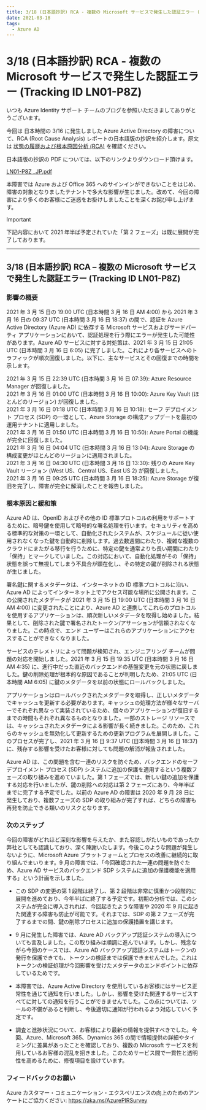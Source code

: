 ```yaml
---
title: 3/18 (日本語抄訳) RCA - 複数の Microsoft サービスで発生した認証エラー (Tracking ID LN01-P8Z)
date: 2021-03-18
tags:
  - Azure AD
---
```


# 3/18 (日本語抄訳) RCA - 複数の Microsoft サービスで発生した認証エラー (Tracking ID LN01-P8Z)

いつも Azure Identity サポート チームのブログを参照いただきましてありがとうございます。

今回は 日本時間の 3/16 に発生しました Azure Active Directory の障害について、RCA (Root Cause Analysis) レポートの日本語版の抄訳を紹介します。原文は [状態の履歴および根本原因分析 (RCA)](https://status.azure.com/ja-jp/status/history/) を確認ください。

日本語版の抄訳の PDF については、以下のリンクよりダウンロード頂けます。

[LN01-P8Z _JP.pdf](./20210318-rca-azure-ad/LN01-P8Z_JP.pdf)

本障害では Azure および Office 365 へのサインインができないことをはじめ、障害の対象となりましたテナントで多大な影響が生じました。改めて、今回の障害により多くのお客様にご迷惑をお掛けしましたことを深くお詫び申し上げます。

> [!IMPORTANT]
> 下記内容において 2021 年半ば予定されていた「第 2 フェーズ」は既に展開が完了しております。

---

## 3/18 (日本語抄訳) RCA – 複数の Microsoft サービスで発生した認証エラー (Tracking ID LN01-P8Z)

### 影響の概要

2021 年 3 月 15 日の 19:00 UTC (日本時間 3 月 16 日 AM 4:00) から 2021 年 3 月 16 日の 09:37 UTC (日本時間 3 月 16 日 18:37) の間で、認証を Azure Active Directory (Azure AD) に依存する Microsoft サービスおよびサードパーティ アプリケーションにおいて、認証処理を行う際にエラーが発生した可能性があります。Azure AD サービスに対する対処策は、2021 年 3 月 15 日 21:05 UTC (日本時間 3 月 16 日 6:05) に完了しました。これにより各サービスへのトラフィックが順次回復しました。以下に、主なサービスとその回復までの時間を示します。

2021 年 3 月 15 日 22:39 UTC (日本時間 3 月 16 日 07:39): Azure Resource Manager が回復しました。  
2021 年 3 月 16 日 01:00 UTC (日本時間 3 月 16 日 10:00): Azure Key Vault (ほとんどのリージョン) が回復しました。  
2021 年 3 月 16 日 01:18 UTC (日本時間 3 月 16 日 10:18): セーフ デプロイメント プロセス (SDP) の一環として、Azure Storage の構成アップデートを最初の運用テナントに適用しました。  
2021 年 3 月 16 日 01:50 UTC (日本時間 3 月 16 日 10:50): Azure Portal の機能が完全に回復しました。  
2021 年 3 月 16 日 04:04 UTC (日本時間 3 月 16 日 13:04): Azure Storage の構成変更がほとんどのリージョンに適用されました。  
2021 年 3 月 16 日 04:30 UTC (日本時間 3 月 16 日 13:30): 残りの Azure Key Vault リージョン (West US、Central US、East US 2) が回復しました。  
2021 年 3 月 16 日 09:25 UTC (日本時間 3 月 16 日 18:25): Azure Storage が復旧を完了し、障害が完全に解消したことを報告しました。

### 根本原因と緩和策

Azure AD は、OpenID およびその他の ID 標準プロトコルの利用をサポートするために、暗号鍵を使用して暗号的な署名処理を行います。セキュリティを高める標準的な対策の一環として、自動化されたシステムが、スケジュールに従い使用されなくなった鍵を自動的に削除します。過去数週間にわたり、複雑な複数のクラウドにまたがる移行を行うために、特定の鍵を通常よりも長い期間にわたり「保持」とマークしていました。この対応において、自動化処理がその「保持」状態を誤って無視してしまう不具合が顕在化し、その特定の鍵が削除される状態が生じました。

署名鍵に関するメタデータは、インターネットの ID 標準プロトコルに沿い、Azure AD によってインターネット上でアクセス可能な場所に公開されます。この公開されたメタデータが 2021 年 3 月 15 日 19:00 UTC (日本時間 3 月 16 日 AM 4:00) に変更されたことにより、Azure AD と連携してこれらのプロトコルを使用するアプリケーションは、順次新しいメタデータを取得し始めました。結果として、削除された鍵で署名されたトークン/アサーションが信頼されなくなりました。この時点で、エンド ユーザーはこれらのアプリケーションにアクセスすることができなくなりました。

サービスのテレメトリによって問題が検知され、エンジニアリング チームが問題の対応を開始しました。2021 年 3 月 15 日 19:35 UTC (日本時間 3 月 16 日 AM 4:35) に、進行中だった直近のバックエンドの基盤変更を元の状態に戻しました。鍵の削除処理が根本的な原因であることが判明したため、21:05 UTC (日本時間 AM 6:05) に鍵のメタデータを以前の状態にロールバックしました。

アプリケーションはロールバックされたメタデータを取得し、正しいメタデータでキャッシュを更新する必要があります。キャッシュの処理方法が様々なサーバーでそれぞれ異なって実装されているため、個々のアプリケーションが復旧するまでの時間もそれぞれ異なるものとなりました。一部のストレージ リソースでは、キャッシュされたメタデータによる影響が長く続きました。このため、これらのキャッシュを無効化して更新するための更新プログラムを展開しました。このプロセスが完了し、2021 年 3 月 16 日 9:37 UTC (日本時間 3 月 16 日 18:37) に、残存する影響を受けたお客様に対しても問題の解消が報告されました。

Azure AD は、この問題を含む一連のリスクを防ぐため、バックエンドのセーフ デプロイメント プロセス (SDP) システムに追加の保護を適用するという複数フェーズの取り組みを進めていました。第 1 フェーズでは、新しい鍵の追加を保護する対応を行いましたが、鍵の削除への対応は第 2 フェーズにあり、今年半ばまでに完了する予定でした。以前の Azure AD の障害は 2020 年 9 月 28 日に発生しており、複数フェーズの SDP の取り組みが完了すれば、どちらの障害も再発を防止できる類いのリスクとなります。

### 次のステップ

今回の障害がどれほど深刻な影響を与えたか、また容認しがたいものであったか弊社としても認識しており、深く陳謝いたします。今後このような問題が発生しないように、Microsoft Azure プラットフォームとプロセスの改善に継続的に取り組んでまいります。9 月の障害では、「今回確認された一連の問題を防ぐため、Azure AD サービスのバックエンド SDP システムに追加の保護機能を適用する」という計画を示しました。

- この SDP の変更の第 1 段階は終了し、第 2 段階は非常に慎重かつ段階的に展開を進めており、今年半ばに終了する予定です。初期の分析では、このシステムが完全に導入されれば、今回起きたような障害や 2020 年 9 月に起きた関連する障害も防止が可能です。それまでは、SDP の第 2 フェーズが完了するまでの間、鍵の削除プロセスに追加の保護措置を講じます。

- 9 月に発生した障害では、Azure AD バックアップ認証システムの導入についても言及しました。この取り組みは順調に進んでいます。しかし、残念ながら今回のケースでは、Azure AD バックアップ認証システムはトークンの発行を保護できても、トークンの検証までは保護できませんでした。これはトークンの検証処理が今回影響を受けたメタデータのエンドポイントに依存しているためです。

- 本障害では、Azure Active Directory を使用しているお客様にはサービス正常性を通じて通知を行いました。しかし、影響を受けた関連するサービスすべてに対しての通知を行うことができませんでした。この点については、ツールの不備があると判断し、今後適切に通知が行われるよう対応していく予定です。

- 調査と進捗状況について、お客様により最新の情報を提供すべきでした。今回、Azure、Microsoft 365、Dynamics 365 の間で情報提供の詳細やタイミングに差異があったことを確認しており、複数の Microsoft サービスを利用しているお客様の混乱を招きました。このためサービス間で一貫性と透明性を高めるために、修復項目を設けています。

### フィードバックのお願い

Azure カスタマー・コミュニケーション・エクスペリエンスの向上のためのアンケートにご協力ください: https://aka.ms/AzurePIRSurvey
